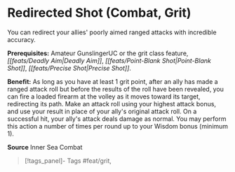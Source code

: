 ﻿---
cssclass: [feats]

---
# Redirected Shot (Combat, Grit)

You can redirect your allies' poorly aimed ranged attacks with incredible accuracy.

**Prerequisites:** Amateur GunslingerUC or the grit class feature, _[[feats/Deadly Aim|Deadly Aim]]_, _[[feats/Point-Blank Shot|Point-Blank Shot]]_, _[[feats/Precise Shot|Precise Shot]]_.

**Benefit:** As long as you have at least 1 grit point, after an ally has made a ranged attack roll but before the results of the roll have been revealed, you can fire a loaded firearm at the volley as it moves toward its target, redirecting its path. Make an attack roll using your highest attack bonus, and use your result in place of your ally's original attack roll. On a successful hit, your ally's attack deals damage as normal. You may perform this action a number of times per round up to your Wisdom bonus (minimum 1).

**Source** Inner Sea Combat
>[!tags_panel]- Tags
> #feat/grit, 